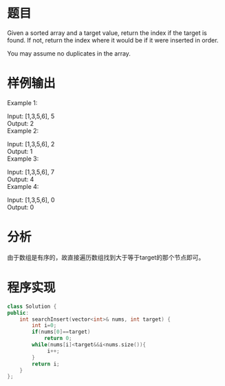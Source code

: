 # 题目
Given a sorted array and a target value, return the index if the target is found. If not, return the index where it would be if it were inserted in order.

You may assume no duplicates in the array.
# 样例输出
Example 1:

Input: [1,3,5,6], 5\
Output: 2\
Example 2:

Input: [1,3,5,6], 2\
Output: 1\
Example 3:

Input: [1,3,5,6], 7\
Output: 4\
Example 4:

Input: [1,3,5,6], 0\
Output: 0
# 分析
由于数组是有序的，故直接遍历数组找到大于等于target的那个节点即可。
# 程序实现
```cpp
class Solution {
public:
    int searchInsert(vector<int>& nums, int target) {
        int i=0;
        if(nums[0]==target)
            return 0;
        while(nums[i]<target&&i<nums.size()){
             i++;
        }
        return i;
    }
};
```